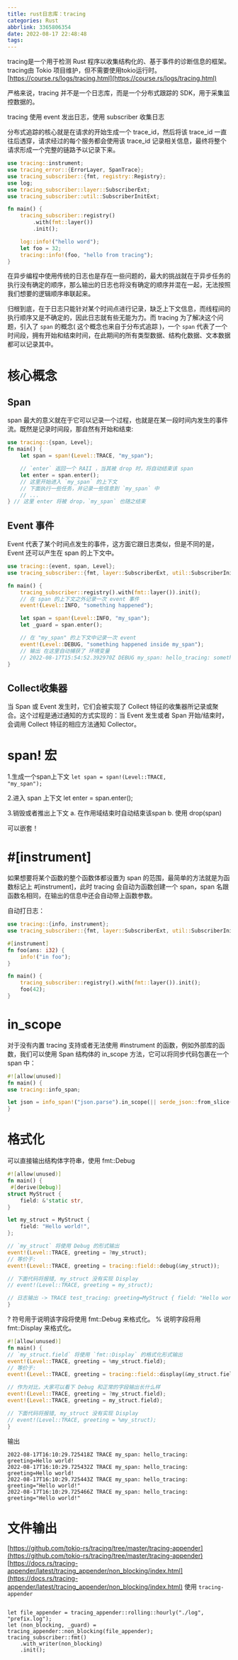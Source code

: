 ```yaml
---
title: rust日志库：tracing
categories: Rust
abbrlink: 3365806354
date: 2022-08-17 22:48:48
tags:
---
```


tracing是一个用于检测 Rust 程序以收集结构化的、基于事件的诊断信息的框架。tracing由 Tokio 项目维护，但不需要使用tokio运行时。
[https://course.rs/logs/tracing.html](https://course.rs/logs/tracing.html)
<!-- more -->

严格来说，tracing 并不是一个日志库，而是一个分布式跟踪的 SDK，用于采集监控数据的。

tracing 使用 event 发出日志，使用 subscriber 收集日志

分布式追踪的核心就是在请求的开始生成一个 trace_id，然后将该 trace_id 一直往后透穿，请求经过的每个服务都会使用该 trace_id 记录相关信息，最终将整个请求形成一个完整的链路予以记录下来。

```rust
use tracing::instrument;
use tracing_error::{ErrorLayer, SpanTrace};
use tracing_subscriber::{fmt, registry::Registry};
use log;
use tracing_subscriber::layer::SubscriberExt;
use tracing_subscriber::util::SubscriberInitExt;

fn main() {
    tracing_subscriber::registry()
        .with(fmt::layer())
        .init();

    log::info!("hello word");
    let foo = 32;
    tracing::info!(foo, "hello from tracing");
}

```

在异步编程中使用传统的日志也是存在一些问题的，最大的挑战就在于异步任务的执行没有确定的顺序，那么输出的日志也将没有确定的顺序并混在一起，无法按照我们想要的逻辑顺序串联起来。

归根到底，在于日志只能针对某个时间点进行记录，缺乏上下文信息，而线程间的执行顺序又是不确定的，因此日志就有些无能为力。而 tracing 为了解决这个问题，引入了 <code>span</code> 的概念( 这个概念也来自于分布式追踪 )，一个 <code>span</code> 代表了一个时间段，拥有开始和结束时间，在此期间的所有类型数据、结构化数据、文本数据都可以记录其中。

# 核心概念

## Span

span 最大的意义就在于它可以记录一个过程，也就是在某一段时间内发生的事件流。既然是记录时间段，那自然有开始和结束:

```rust
use tracing::{span, Level};
fn main() {
    let span = span!(Level::TRACE, "my_span");

    // `enter` 返回一个 RAII ，当其被 drop 时，将自动结束该 span
    let enter = span.enter();
    // 这里开始进入 `my_span` 的上下文
    // 下面执行一些任务，并记录一些信息到 `my_span` 中
    // ...
} // 这里 enter 将被 drop，`my_span` 也随之结束
```
## Event 事件
Event 代表了某个时间点发生的事件，这方面它跟日志类似，但是不同的是，Event 还可以产生在 span 的上下文中。

```rust
use tracing::{event, span, Level};
use tracing_subscriber::{fmt, layer::SubscriberExt, util::SubscriberInitExt};

fn main() {
    tracing_subscriber::registry().with(fmt::layer()).init();
    // 在 span 的上下文之外记录一次 event 事件
    event!(Level::INFO, "something happened");

    let span = span!(Level::INFO, "my_span");
    let _guard = span.enter();

    // 在 "my_span" 的上下文中记录一次 event
    event!(Level::DEBUG, "something happened inside my_span");
    // 输出 在这里自动捕获了 环境变量
    // 2022-08-17T15:54:52.392970Z DEBUG my_span: hello_tracing: something happened inside my_span
}
```

## Collect收集器 
当 Span 或 Event 发生时，它们会被实现了 Collect 特征的收集器所记录或聚合。这个过程是通过通知的方式实现的：当 Event 发生或者 Span 开始/结束时，会调用 Collect 特征的相应方法通知 Collector。


# span! 宏

1.生成一个span上下文
<code>let span = span!(Level::TRACE, "my_span");</code>

2.进入 span 上下文
let enter = span.enter();

3.销毁或者推出上下文
    a. 在作用域结束时自动结束该span
    b. 使用 drop(span)

可以嵌套！

# #[instrument]

如果想要将某个函数的整个函数体都设置为 span 的范围，最简单的方法就是为函数标记上 #[instrument]，此时 tracing 会自动为函数创建一个 span，span 名跟函数名相同，在输出的信息中还会自动带上函数参数。

自动打日志：
```rust
use tracing::{info, instrument};
use tracing_subscriber::{fmt, layer::SubscriberExt, util::SubscriberInitExt};

#[instrument]
fn foo(ans: i32) {
    info!("in foo");
}

fn main() {
    tracing_subscriber::registry().with(fmt::layer()).init();
    foo(42);
}
```

# in_scope

对于没有内置 tracing 支持或者无法使用 #instrument 的函数，例如外部库的函数，我们可以使用 Span 结构体的 in_scope 方法，它可以将同步代码包裹在一个 span 中：

```rust
#![allow(unused)]
fn main() {
use tracing::info_span;

let json = info_span!("json.parse").in_scope(|| serde_json::from_slice(&buf))?;
}
```

# 格式化

可以直接输出结构体字符串，使用 fmt::Debug
```rust
#![allow(unused)]
fn main() {
 #[derive(Debug)]
struct MyStruct {
    field: &'static str,
}

let my_struct = MyStruct {
    field: "Hello world!",
};

// `my_struct` 将使用 Debug 的形式输出
event!(Level::TRACE, greeting = ?my_struct);
// 等价于:
event!(Level::TRACE, greeting = tracing::field::debug(&my_struct));

// 下面代码将报错, my_struct 没有实现 Display
// event!(Level::TRACE, greeting = my_struct);

// 日志输出 -> TRACE test_tracing: greeting=MyStruct { field: "Hello world!" }
}
```

? 符号用于说明该字段将使用 fmt::Debug 来格式化。
% 说明字段将用 fmt::Display 来格式化。

```rust
#![allow(unused)]
fn main() {
// `my_struct.field` 将使用 `fmt::Display` 的格式化形式输出
event!(Level::TRACE, greeting = %my_struct.field);
// 等价于:
event!(Level::TRACE, greeting = tracing::field::display(&my_struct.field));

// 作为对比，大家可以看下 Debug 和正常的字段输出长什么样
event!(Level::TRACE, greeting = ?my_struct.field);
event!(Level::TRACE, greeting = my_struct.field);

// 下面代码将报错, my_struct 没有实现 Display
// event!(Level::TRACE, greeting = %my_struct);
}
```
输出
```shell
2022-08-17T16:10:29.725418Z TRACE my_span: hello_tracing: greeting=Hello world!
2022-08-17T16:10:29.725432Z TRACE my_span: hello_tracing: greeting=Hello world!
2022-08-17T16:10:29.725443Z TRACE my_span: hello_tracing: greeting="Hello world!"
2022-08-17T16:10:29.725466Z TRACE my_span: hello_tracing: greeting="Hello world!"
```

# 文件输出

[https://github.com/tokio-rs/tracing/tree/master/tracing-appender](https://github.com/tokio-rs/tracing/tree/master/tracing-appender)
[https://docs.rs/tracing-appender/latest/tracing_appender/non_blocking/index.html](https://docs.rs/tracing-appender/latest/tracing_appender/non_blocking/index.html)
使用 <code>tracing-appender</code> 

<pre>
<code>
let file_appender = tracing_appender::rolling::hourly("./log", "prefix.log");
let (non_blocking, _guard) = tracing_appender::non_blocking(file_appender);
tracing_subscriber::fmt()
    .with_writer(non_blocking)
    .init();
</code>
</pre>